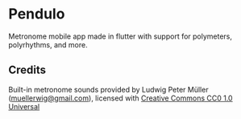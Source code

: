 # Pendulo

Metronome mobile app made in flutter with support for polymeters, polyrhythms, and more.

## Credits

Built-in metronome sounds provided by Ludwig Peter Müller (muellerwig@gmail.com), 
licensed with [Creative Commons CC0 1.0 Universal](https://creativecommons.org/publicdomain/zero/1.0/) 
